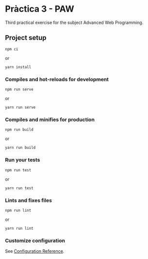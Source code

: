# Pràctica 3 - PAW
Third practical exercise for the subject Advanced Web Programming.

## Project setup
```
npm ci
```
or
```
yarn install
```

### Compiles and hot-reloads for development
```
npm run serve
```
or
```
yarn run serve
```

### Compiles and minifies for production
```
npm run build
```
or
```
yarn run build
```

### Run your tests
```
npm run test
```
or
```
yarn run test
```

### Lints and fixes files
```
npm run lint
```
or
```
yarn run lint
```

### Customize configuration
See [Configuration Reference](https://cli.vuejs.org/config/).
